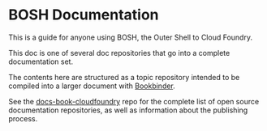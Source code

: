# BOSH Documentation

This is a guide for anyone using BOSH, the Outer Shell to Cloud Foundry.

This doc is one of several doc repositories that go into a complete documentation set.

The contents here are structured as a topic repository intended to be compiled into a larger document with [Bookbinder](http://github.com/pivotal-cf/docs-bookbinder).

See the [docs-book-cloudfoundry](http://github.com/cloudfoundry/docs-book-cloudfoundry) repo for the complete list of open source documentation repositories, as well as information about the publishing process.
